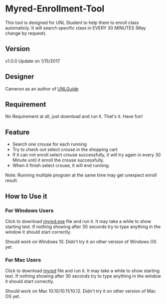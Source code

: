 # Myred-Enrollment-Tool
This tool is designed for UNL Student to help them to enroll class automaticly. It will search specific class in EVERY 30 MINUTES (May change by request).
## Version

v1.0.0 Update on 1/15/2017

## Designer

Cameron as an author of [UNLGuide](www.unlguide.com)

## Requirement

No Requirement at all, just download and run it. That's it. Have fun!

## Feature

- Search one crouse for each running
- Try to check out select crouse in the shopping cart
- If it can not enroll select crouse successfully, it will try again in every 30 Minute until it enroll the crouse successfully. 
- When it finish select crouse, it will end running.

Note: Running multiple program at the same time may get unexpect enroll result.

## How to Use it

### For Windows Users

Click to download [myred.exe](https://github.com/cameron93lin/Myred-Enrollment-Tool/raw/master/windows/myred.exe) file and run it. It may take a while to show starting text. If nothing showing after 30 seconds try to type anything in the window it should start correctly.

Should work on Windows 10. Didn't try it on other version of Windows OS yet.

### For Mac Users

Click to download [myred](https://github.com/cameron93lin/Myred-Enrollment-Tool/raw/master/mac/myred) file and run it. It may take a while to show starting text. If nothing showing after 30 seconds try to type anything in the window it should start correctly.

Should work on Mac 10.10/10.11/10.12. Didn't try it on other version of Mac OS yet.


